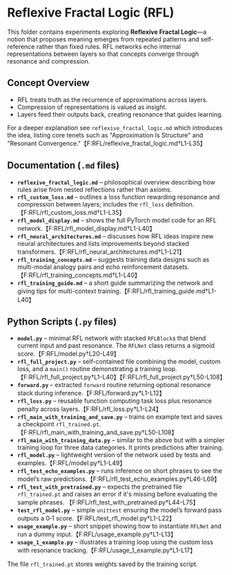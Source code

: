 # Reflexive Fractal Logic (RFL)

This folder contains experiments exploring **Reflexive Fractal Logic**—a notion that proposes
meaning emerges from repeated patterns and self-reference rather than fixed rules.
RFL networks echo internal representations between layers so that concepts converge
through resonance and compression.

## Concept Overview
- RFL treats truth as the recurrence of approximations across layers.
- Compression of representations is valued as insight.
- Layers feed their outputs back, creating resonance that guides learning.

For a deeper explanation see `reflexive_fractal_logic.md` which introduces the idea,
listing core tenets such as "Approximation Is Structure" and "Resonant Convergence."【F:RFL/reflexive_fractal_logic.md†L1-L35】

## Documentation (`.md` files)
- **`reflexive_fractal_logic.md`** – philosophical overview describing how
  rules arise from nested reflections rather than axioms.
- **`rfl_custom_loss.md`** – outlines a loss function rewarding resonance and
  compression between layers; includes the `rfl_loss` definition.【F:RFL/rfl_custom_loss.md†L1-L35】
- **`rfl_model_display.md`** – shows the full PyTorch model code for an RFL network.【F:RFL/rfl_model_display.md†L1-L40】
- **`rfl_neural_architectures.md`** – discusses how RFL ideas inspire new
  neural architectures and lists improvements beyond stacked transformers.【F:RFL/rfl_neural_architectures.md†L1-L21】
- **`rfl_training_concepts.md`** – suggests training data designs such as
  multi-modal analogy pairs and echo reinforcement datasets.【F:RFL/rfl_training_concepts.md†L1-L40】
- **`rfl_training_guide.md`** – a short guide summarizing the network and
  giving tips for multi-context training.【F:RFL/rfl_training_guide.md†L1-L40】

## Python Scripts (`.py` files)
- **`model.py`** – minimal RFL network with stacked `RFLBlock`s that blend
  current input and past resonance. The `RFLNet` class returns a sigmoid score.【F:RFL/model.py†L20-L49】
- **`rfl_full_project.py`** – self-contained file combining the model, custom
  loss, and a `main()` routine demonstrating a training loop.【F:RFL/rfl_full_project.py†L1-L40】【F:RFL/rfl_full_project.py†L50-L108】
- **`forward.py`** – extracted `forward` routine returning optional resonance
  stack during inference.【F:RFL/forward.py†L1-L12】
- **`rfl_loss.py`** – reusable function computing task loss plus resonance
  penalty across layers.【F:RFL/rfl_loss.py†L1-L24】
- **`rfl_main_with_training_and_save.py`** – trains on example text and saves a
  checkpoint `rfl_trained.pt`.【F:RFL/rfl_main_with_training_and_save.py†L50-L108】
- **`rfl_main_with_training_data.py`** – similar to the above but with a
  simpler training loop for three data categories. It prints predictions after
  training.
- **`rfl_model.py`** – lightweight version of the network used by tests and
  examples.【F:RFL/model.py†L1-L49】
- **`rfl_test_echo_examples.py`** – runs inference on short phrases to see the
  model’s raw predictions.【F:RFL/rfl_test_echo_examples.py†L46-L69】
- **`rfl_test_with_pretrained.py`** – expects the pretrained file `rfl_trained.pt`
  and raises an error if it's missing before evaluating the sample phrases.
  【F:RFL/rfl_test_with_pretrained.py†L44-L75】
- **`test_rfl_model.py`** – simple `unittest` ensuring the model’s forward pass
  outputs a 0‑1 score.【F:RFL/test_rfl_model.py†L1-L22】
- **`usage_example.py`** – short snippet showing how to instantiate
  `RFLNet` and run a dummy input.【F:RFL/usage_example.py†L1-L13】
- **`usage_1_example.py`** – illustrates a training loop using the custom loss
  with resonance tracking.【F:RFL/usage_1_example.py†L1-L17】

The file `rfl_trained.pt` stores weights saved by the training script.

